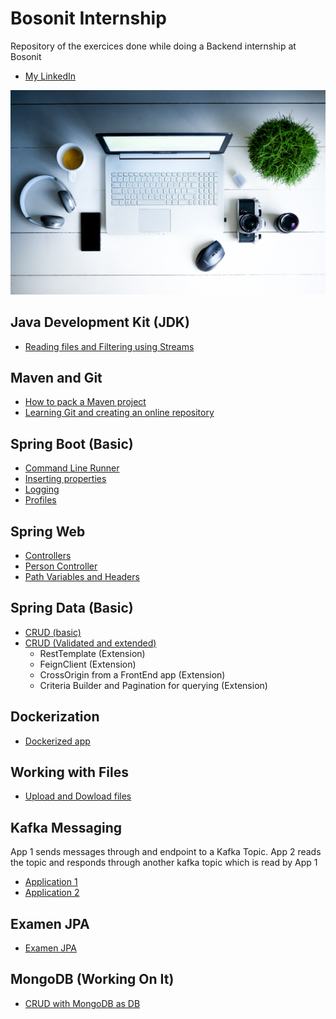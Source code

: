 # Bosonit Internship
Repository of the exercices done while doing a Backend internship at Bosonit
 
- [My LinkedIn](https://www.linkedin.com/in/patrick-oliver-baidez-207166138/)

![unable to render the image](https://github.com/PatrickOliverB/BosonitPracticas/blob/main/computer-g6ddfc61d0_1920.jpg)


## Java Development Kit (JDK)

  - [Reading files and Filtering using Streams](https://github.com/PatrickOliverB/BosonitPracticas/tree/main/block1-process-file-and-streams)
 
## Maven and Git

  - [How to pack a Maven project](https://github.com/PatrickOliverB/BosonitPracticas/tree/main/block3-maven-package) 
  - [Learning Git and creating an online repository](https://github.com/PatrickOliverB/BosonitPracticas/tree/main/block3-create-repo-git-2/ProyectoGit)

## Spring Boot (Basic)

- [Command Line Runner](https://github.com/PatrickOliverB/BosonitPracticas/tree/main/block5-command-line-runner)
- [Inserting properties](https://github.com/PatrickOliverB/BosonitPracticas/tree/main/block5-properties)
- [Logging](https://github.com/PatrickOliverB/BosonitPracticas/tree/main/block5-logger)
- [Profiles](https://github.com/PatrickOliverB/BosonitPracticas/tree/main/block5-profiles)

## Spring Web 

  - [Controllers](https://github.com/PatrickOliverB/BosonitPracticas/tree/main/block6-simple-controllers)
  - [Person Controller](https://github.com/PatrickOliverB/BosonitPracticas/tree/main/block6-person-controllers)
  - [Path Variables and Headers](https://github.com/PatrickOliverB/BosonitPracticas/tree/main/block6-path-variable-headers)

## Spring Data (Basic)

  - [CRUD (basic)](https://github.com/PatrickOliverB/BosonitPracticas/tree/main/block7-crud)
  - [CRUD (Validated and extended)](https://github.com/PatrickOliverB/BosonitPracticas/tree/main/block7-crud-validation)
    + RestTemplate (Extension)
    + FeignClient (Extension)
    + CrossOrigin from a FrontEnd app (Extension)
    + Criteria Builder and Pagination for querying (Extension)
  
## Dockerization
   
   - [Dockerized app](https://github.com/PatrickOliverB/BosonitPracticas/tree/main/Block10-docker)
   
## Working with Files 
   - [Upload and Dowload files](https://github.com/PatrickOliverB/BosonitPracticas/tree/main/block11-upload-download-files)

## Kafka Messaging 
App 1 sends messages through and endpoint to a Kafka Topic. App 2 reads the topic and responds through another kafka topic which is read by App 1

   - [Application 1](https://github.com/PatrickOliverB/BosonitPracticas/tree/main/block12-kafka)
   - [Application 2](https://github.com/PatrickOliverB/BosonitPracticas/tree/main/Block12-Kafka2)
   
## Examen JPA 

- [Examen JPA](https://github.com/PatrickOliverB/BosonitPracticas/tree/main/examen_JPA_cascada)

## MongoDB (Working On It)

 - [CRUD with MongoDB as DB](https://github.com/PatrickOliverB/BosonitPracticas/tree/main/Block13-MongoDB)
    
